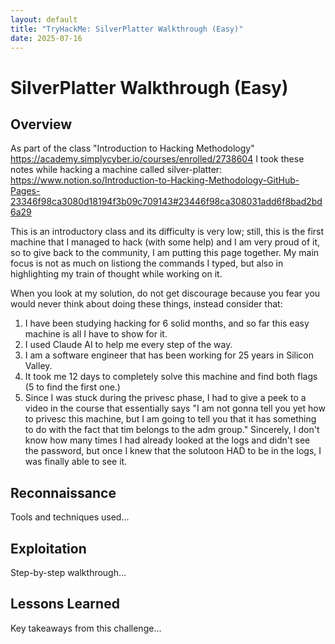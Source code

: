 ```yaml
---
layout: default
title: "TryHackMe: SilverPlatter Walkthrough (Easy)"
date: 2025-07-16
---
```


# SilverPlatter Walkthrough (Easy)

## Overview
As part of the class "Introduction to Hacking Methodology" <https://academy.simplycyber.io/courses/enrolled/2738604> 
I took these notes while hacking a machine called silver-platter:
<https://www.notion.so/Introduction-to-Hacking-Methodology-GitHub-Pages-23346f98ca3080d18194f3b09c709143#23446f98ca308031add6f8bad2bd6a29>

This is an introductory class and its difficulty is very low; still, this is the first machine that I managed to hack (with some help) and I am very proud of it, so to give back to the community, I am putting this page together. My main focus is not as much on listiong the commands I typed, but also in highlighting my train of thought while working on it.

When you look at my solution, do not get discourage because you fear you would never think about doing these things, instead consider that:
1. I have been studying hacking for 6 solid months, and so far this easy machine is all I have to show for it.
2. I used Claude AI to help me every step of the way.
3. I am a software engineer that has been working for 25 years in Silicon Valley.
4. It took me 12 days to completely solve this machine and find both flags (5 to find the first one.)
5. Since I was stuck during the privesc phase, I had to give a peek to a video in the course that essentially says "I am not gonna tell you yet how to privesc this machine, but I am going to tell you that it has something to do with the fact that tim belongs to the adm group." Sincerely, I don't know how many times I had already looked at the logs and didn't see the password, but once I knew that the solutoon HAD to be in the logs, I was finally able to see it.

## Reconnaissance
Tools and techniques used...

## Exploitation
Step-by-step walkthrough...

## Lessons Learned
Key takeaways from this challenge...
